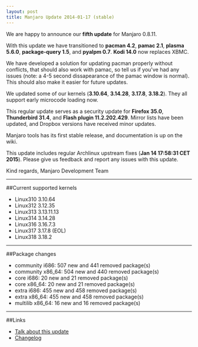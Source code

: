 ```yaml
---
layout: post
title: Manjaro Update 2014-01-17 (stable)
---
```


We are happy to announce our **fifth update** for Manjaro 0.8.11.

With this update we have transitioned to **pacman 4.2**, **pamac 2.1**, **plasma 5.6.0**, **package-query 1.5**, and **pyalpm 0.7**. **Kodi 14.0** now replaces XBMC.

We have developed a solution for updating pacman properly without conflicts, that should also work with pamac, so tell us if you've had any issues (note: a 4-5 second dissapearance of the pamac window is normal). This should also make it easier for future updates.

We updated some of our kernels (**3.10.64**, **3.14.28**, **3.17.8**, **3.18.2**). They all support early microcode loading now.

This regular update serves as a security update for **Firefox 35.0**, **Thunderbird 31.4**, and **Flash plugin 11.2.202.429**. Mirror lists have been updated, and Dropbox versions have received minor updates.

Manjaro tools has its first stable release, and documentation is up on the wiki.

This update includes regular Archlinux upstream fixes (**Jan 14 17:58:31 CET 2015**).
Please give us feedback and report any issues with this update.

Kind regards,
Manjaro Development Team

----

##Current supported kernels

* Linux310 3.10.64
* Linux312 3.12.35
* Linux313 3.13.11.13
* Linux314 3.14.28
* Linux316 3.16.7.3
* Linux317 3.17.8 (EOL)
* Linux318 3.18.2

----

##Package changes

* community i686:  507 new and 441 removed package(s)
* community x86_64:  504 new and 440 removed package(s)
* core i686:  20 new and 21 removed package(s)
* core x86_64:  20 new and 21 removed package(s)
* extra i686:  455 new and 458 removed package(s)
* extra x86_64:  455 new and 458 removed package(s)
* multilib x86_64:  16 new and 16 removed package(s)

----

##Links

* [Talk about this update](https://forum.manjaro.org/index.php?topic=19636.0)
* [Changelog](https://lists.manjaro.org/pipermail/manjaro-packages/Week-of-Mon-20150112/002382.html)
